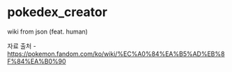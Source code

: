 # pokedex_creator
wiki from json (feat. human)

자료 출처 - https://pokemon.fandom.com/ko/wiki/%EC%A0%84%EA%B5%AD%EB%8F%84%EA%B0%90
